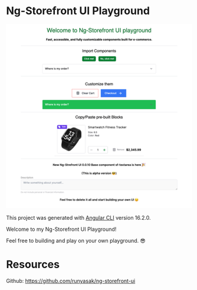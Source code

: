# Ng-Storefront UI Playground

![alt text](https://github.com/runyasak/ng-storefront-ui-playground/blob/main/docs/cover.png?raw=true)

This project was generated with [Angular CLI](https://github.com/angular/angular-cli) version 16.2.0.

Welcome to my Ng-Storefront UI Playground!

Feel free to building and play on your own playground. 😎

# Resources

Github: https://github.com/runyasak/ng-storefront-ui
